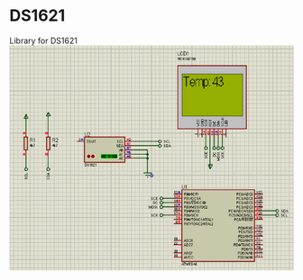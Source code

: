 # DS1621

Library for DS1621<br/>
<img align="left" width="650" height="400" src="https://github.com/josimarpereiraleite/DS1621/blob/main/Images/capture-20210919-013956.png">
<br /><br /><br /><br /><br /><br /><br /><br /><br /><br /><br /><br /><br /><br /><br /><br /><br /><br />
